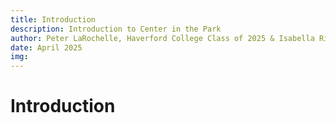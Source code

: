 ```yaml
---
title: Introduction
description: Introduction to Center in the Park
author: Peter LaRochelle, Haverford College Class of 2025 & Isabella Rivera, Bryn Mawr College Class of 2025
date: April 2025
img: 
---
```



# Introduction 



[^fn1]:
